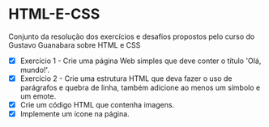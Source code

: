 # HTML-E-CSS
Conjunto da resolução dos exercícios e desafios propostos pelo curso do Gustavo Guanabara sobre HTML e CSS

- [X] Exercício 1 - Crie uma página Web simples que deve conter o título 'Olá, mundo!'.
- [X] Exercício 2 - Crie uma estrutura HTML que deva fazer o uso de parágrafos e quebra de linha, também adicione ao menos um símbolo e um emote.
- [X] Crie um código HTML que contenha imagens.
- [X] Implemente um ícone na página.
